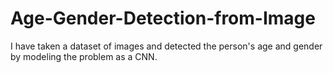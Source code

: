 # Age-Gender-Detection-from-Image
I have taken a dataset of images and detected the person's age and gender by modeling the problem as a CNN. 
